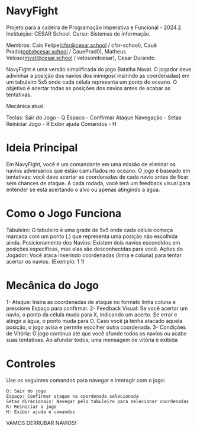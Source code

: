 # NavyFight
Projeto para a cadeira de Programação Imperativa e Funcional - 2024.2.
Instituição: CESAR School.
Curso: Sistemas de informação.

Membros: Caio Felipe(cfsr@cesar.school / cfsr-school), Cauê Prado(cpb@cesar.school / CauePrad0), Matheus Veloso(mvst@cesar.school / velosomtcesar), Cesar Durando.

NavyFight é uma versão simplificada do jogo Batalha Naval. 
O jogador deve adivinhar a posição dos navios dos inimigos( insirindo as coordenadas) em um tabuleiro 5x5 onde cada célula representa um ponto do oceano. 
O objetivo é acertar todas as posições dos navios antes de acabar as tentativas.


Mecânica atual:

  Teclas:
  Sair do Jogo - Q
  Espaco - Confirmar Ataque
  Navegação - Setas
  Reiniciar Jogo - R
  Exibir ajuda Comandos - H

# Ideia Principal
  Em NavyFight, você é um comandante em uma missão de eliminar os navios adversários que estão camuflados no oceano. O jogo é baseado em tentativas: você deve acertar as coordenadas de cada navio antes de ficar sem chances de ataque. A cada rodada, você terá um feedback   visual para entender se está acertando o alvo ou apenas atingindo a água.

# Como o Jogo Funciona
  Tabuleiro: O tabuleiro é uma grade de 5x5 onde cada célula começa marcada com um ponto (.) que representa uma posição não escolhida ainda.
  Posicionamento dos Navios: Existem dois navios escondidos em posições específicas, mas elas são desconhecidas para você.
  Ações do Jogador: Você ataca inserindo coordenadas (linha e coluna) para tentar acertar os navios. (Exemplo: 1 1)


# Mecânica do Jogo
  1- Ataque: Insira as coordenadas de ataque no formato linha coluna e pressione Espaço para confirmar.
  2- Feedback Visual:
    Se você acertar um navio, o ponto da célula muda para X, indicando um acerto.
    Se errar e atingir a água, o ponto muda para O.
    Caso você já tenha atacado aquela posição, o jogo avisa e permite escolher outra coordenada.
  3- Condições de Vitória: O jogo continua até que você afunde todos os navios ou acabe suas tentativas. Ao afundar todos, uma mensagem de vitória é exibida
  
# Controles
  Use os seguintes comandos para navegar e interagir com o jogo:
  
    Q: Sair do jogo
    Espaço: Confirmar ataque na coordenada selecionada
    Setas direcionais: Navegar pelo tabuleiro para selecionar coordenadas
    R: Reiniciar o jogo
    H: Exibir ajuda e comandos
  
VAMOS DERRUBAR NAVIOS!



